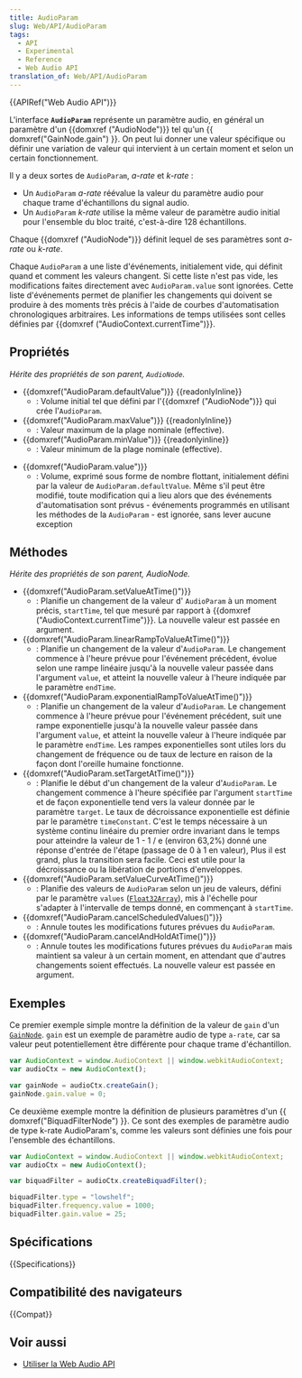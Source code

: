 ```yaml
---
title: AudioParam
slug: Web/API/AudioParam
tags:
  - API
  - Experimental
  - Reference
  - Web Audio API
translation_of: Web/API/AudioParam
---
```


{{APIRef("Web Audio API")}}

L'interface **`AudioParam`** représente un paramètre audio, en général un paramètre d'un {{domxref ("AudioNode")}} tel qu'un {{ domxref("GainNode.gain") }}. On peut lui donner une valeur spécifique ou définir une variation de valeur qui intervient à un certain moment et selon un certain fonctionnement.

Il y a deux sortes de `AudioParam`, _a-rate_ et _k-rate_ :

- Un `AudioParam` _a-rate_ réévalue la valeur du paramètre audio pour chaque trame d'échantillons du signal audio.
- Un `AudioParam` _k-rate_ utilise la même valeur de paramètre audio initial pour l'ensemble du bloc traité, c'est-à-dire 128 échantillons.

Chaque {{domxref ("AudioNode")}} définit lequel de ses paramètres sont _a-rate_ ou _k-rate_.

Chaque `AudioParam` a une liste d'événements, initialement vide, qui définit quand et comment les valeurs changent. Si cette liste n'est pas vide, les modifications faites directement avec `AudioParam.value` sont ignorées. Cette liste d'événements permet de planifier les changements qui doivent se produire à des moments très précis à l'aide de courbes d'automatisation chronologiques arbitraires. Les informations de temps utilisées sont celles définies par {{domxref ("AudioContext.currentTime")}}.

## Propriétés

_Hérite des propriétés de son parent, `AudioNode`._

- {{domxref("AudioParam.defaultValue")}} {{readonlyInline}}
  - : Volume initial tel que défini par l'{{domxref ("AudioNode")}} qui crée l'`AudioParam`.
- {{domxref("AudioParam.maxValue")}} {{readonlyInline}}
  - : Valeur maximum de la plage nominale (effective).
- {{domxref("AudioParam.minValue")}} {{readonlyinline}}
  - : Valeur minimum de la plage nominale (effective).

<!---->

- {{domxref("AudioParam.value")}}
  - : Volume, exprimé sous forme de nombre flottant, initialement défini par la valeur de `AudioParam.defaultValue`. Même s'il peut être modifié, toute modification qui a lieu alors que des événements d'automatisation sont prévus - événements programmés en utilisant les méthodes de la `AudioParam` - est ignorée, sans lever aucune exception

## Méthodes

_Hérite des propriétés de son parent, AudioNode._

- {{domxref("AudioParam.setValueAtTime()")}}
  - : Planifie un changement de la valeur d' `AudioParam` à un moment précis, `startTime`, tel que mesuré par rapport à {{domxref ("AudioContext.currentTime")}}. La nouvelle valeur est passée en argument.
- {{domxref("AudioParam.linearRampToValueAtTime()")}}
  - : Planifie un changement de la valeur d'`AudioParam`. Le changement commence à l'heure prévue pour l'événement précédent, évolue selon une rampe linéaire jusqu'à la nouvelle valeur passée dans l'argument `value`, et atteint la nouvelle valeur à l'heure indiquée par le paramètre `endTime`.
- {{domxref("AudioParam.exponentialRampToValueAtTime()")}}
  - : Planifie un changement de la valeur d'`AudioParam`. Le changement commence à l'heure prévue pour l'événement précédent, suit une rampe exponentielle jusqu'à la nouvelle valeur passée dans l'argument `value`, et atteint la nouvelle valeur à l'heure indiquée par le paramètre `endTime`.
    Les rampes exponentielles sont utiles lors du changement de fréquence ou de taux de lecture en raison de la façon dont l'oreille humaine fonctionne.
- {{domxref("AudioParam.setTargetAtTime()")}}
  - : Planifie le début d'un changement de la valeur d'`AudioParam`. Le changement commence à l'heure spécifiée par l'argument `startTime` et de façon exponentielle tend vers la valeur donnée par le paramètre `target`. Le taux de décroissance exponentielle est définie par le paramètre `timeConstant`. C'est le temps nécessaire à un système continu linéaire du premier ordre invariant dans le temps pour atteindre la valeur de 1 - 1 / e (environ 63,2%) donné une réponse d'entrée de l'étape (passage de 0 à 1 en valeur), Plus il est grand, plus la transition sera facile. Ceci est utile pour la décroissance ou la libération de portions d'enveloppes.
- {{domxref("AudioParam.setValueCurveAtTime()")}}
  - : Planifie des valeurs de `AudioParam` selon un jeu de valeurs, défini par le paramètre `values` ([`Float32Array`](/fr/docs/Web/JavaScript/Reference/Global_Objects/Float32Array)), mis à l'échelle pour s'adapter à l'intervalle de temps donné, en commençant à `startTime`.
- {{domxref("AudioParam.cancelScheduledValues()")}}
  - : Annule toutes les modifications futures prévues du `AudioParam`.
- {{domxref("AudioParam.cancelAndHoldAtTime()")}}
  - : Annule toutes les modifications futures prévues du `AudioParam` mais maintient sa valeur à un certain moment, en attendant que d'autres changements soient effectués. La nouvelle valeur est passée en argument.

## Exemples

Ce premier exemple simple montre la définition de la valeur de `gain` d'un [`GainNode`](/fr/docs/Web/API/GainNode). `gain` est un exemple de paramètre audio de type `a-rate`, car sa valeur peut potentiellement être différente pour chaque trame d'échantillon.

```js
var AudioContext = window.AudioContext || window.webkitAudioContext;
var audioCtx = new AudioContext();

var gainNode = audioCtx.createGain();
gainNode.gain.value = 0;
```

Ce deuxième exemple montre la définition de plusieurs paramètres d'un {{ domxref("BiquadFilterNode") }}. Ce sont des exemples de paramètre audio de type k-rate AudioParam's, comme les valeurs sont définies une fois pour l'ensemble des échantillons.

```js
var AudioContext = window.AudioContext || window.webkitAudioContext;
var audioCtx = new AudioContext();

var biquadFilter = audioCtx.createBiquadFilter();

biquadFilter.type = "lowshelf";
biquadFilter.frequency.value = 1000;
biquadFilter.gain.value = 25;
```

## Spécifications

{{Specifications}}

## Compatibilité des navigateurs

{{Compat}}

## Voir aussi

- [Utiliser la Web Audio API](/fr/docs/Web/API/Web_Audio_API/Using_Web_Audio_API)
